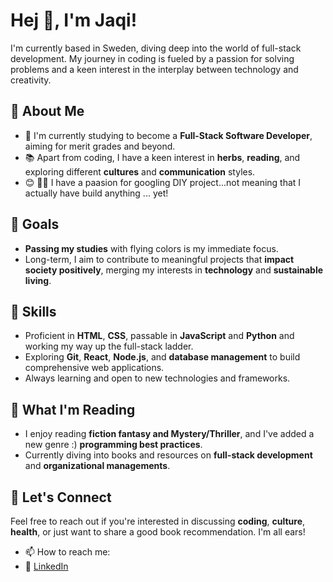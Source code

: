 # Hej 👋, I'm Jaqi!

I'm currently based in Sweden, diving deep into the world of full-stack development. My journey in coding is fueled by a passion for solving problems and a keen interest in the interplay between technology and creativity.

## 📘 About Me
- 🌱 I'm currently studying to become a **Full-Stack Software Developer**, aiming for merit grades and beyond.
- 📚 Apart from coding, I have a keen interest in **herbs**, **reading**, and exploring different **cultures** and **communication** styles.
- 😊 🔧🔨 I have a paasion for googling DIY project...not meaning that I actually have build anything ... yet! 

## 🎯 Goals
- **Passing my studies** with flying colors is my immediate focus.
- Long-term, I aim to contribute to meaningful projects that **impact society positively**, merging my interests in **technology** and **sustainable living**.

## 💼 Skills
- Proficient in **HTML**, **CSS**, passable in **JavaScript** and **Python** and working my way up the full-stack ladder.
- Exploring **Git**, **React**, **Node.js**, and **database management** to build comprehensive web applications.
- Always learning and open to new technologies and frameworks.

## 📖 What I'm Reading
- I enjoy reading **fiction fantasy and Mystery/Thriller**, and I've added a new genre :)  **programming best practices**.
- Currently diving into books and resources on **full-stack development** and **organizational managements**.

## 🤝 Let's Connect
Feel free to reach out if you're interested in discussing **coding**, **culture**, **health**, or just want to share a good book recommendation. I'm all ears!

- 📫 How to reach me:
- 🔗 [LinkedIn](https://www.linkedin.com/in/jacqueline-kalmar/)
